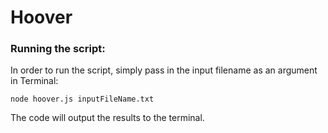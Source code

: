 # Hoover

### Running the script:

In order to run the script, simply pass in the input filename as an argument in Terminal:

```node hoover.js inputFileName.txt```

The code will output the results to the terminal.
